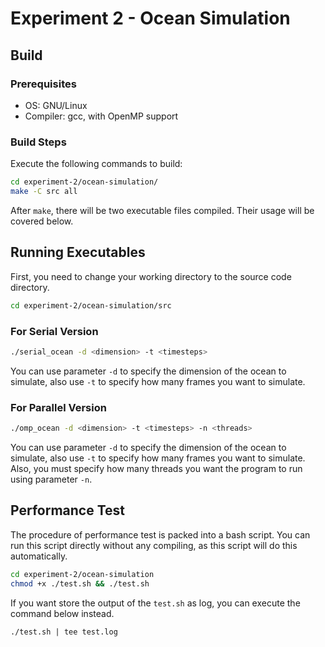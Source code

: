 # Experiment 2 - Ocean Simulation

## Build 

### Prerequisites

- OS: GNU/Linux
- Compiler: gcc, with OpenMP support

### Build Steps

Execute the following commands to build:

```bash
cd experiment-2/ocean-simulation/
make -C src all
```

After `make`, there will be two executable files compiled. Their usage will be covered below.

## Running Executables

First, you need to change your working directory to the source code directory.

```bash
cd experiment-2/ocean-simulation/src
```

### For Serial Version

```bash
./serial_ocean -d <dimension> -t <timesteps>
```

You can use parameter `-d` to specify the dimension of the ocean to simulate, also use `-t` to specify how many frames you want to simulate.

### For Parallel Version

```bash
./omp_ocean -d <dimension> -t <timesteps> -n <threads>
```

You can use parameter `-d` to specify the dimension of the ocean to simulate, also use `-t` to specify how many frames you want to simulate. Also, you must specify how many threads you want the program to run using parameter `-n`.

## Performance Test

The procedure of performance test is packed into a bash script. You can run this script directly without any compiling, as this script will do this automatically. 

```bash
cd experiment-2/ocean-simulation
chmod +x ./test.sh && ./test.sh
```

If you want store the output of the `test.sh` as log, you can execute the command below instead.

```bash] 
./test.sh | tee test.log
```

